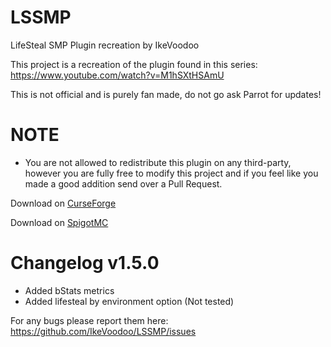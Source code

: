 # LSSMP
LifeSteal SMP Plugin recreation by IkeVoodoo

This project is a recreation of the plugin found in this series: https://www.youtube.com/watch?v=M1hSXtHSAmU

This is not official and is purely fan made, do not go ask Parrot for updates!

# NOTE

  - You are not allowed to redistribute this plugin on any third-party, however you are fully free to modify this project and if you feel like you made a good addition send over a Pull Request.

Download on [CurseForge](https://www.curseforge.com/minecraft/bukkit-plugins/lifesteal-smp-plugin)

Download on [SpigotMC](https://www.spigotmc.org/resources/lifesteal-smp-plugin.94387/)

# Changelog v1.5.0

- Added bStats metrics
- Added lifesteal by environment option (Not tested)

For any bugs please report them here: https://github.com/IkeVoodoo/LSSMP/issues
